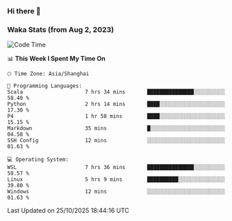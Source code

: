 ### Hi there 👋

### Waka Stats (from Aug 2, 2023)

<!--START_SECTION:waka-->
![Code Time](http://img.shields.io/badge/Code%20Time-1%2C146%20hrs%205%20mins-blue)

📊 **This Week I Spent My Time On** 

```text
🕑︎ Time Zone: Asia/Shanghai

💬 Programming Languages: 
Scala                    7 hrs 34 mins       ███████████████░░░░░░░░░░   58.40 % 
Python                   2 hrs 14 mins       ████░░░░░░░░░░░░░░░░░░░░░   17.30 % 
P4                       1 hr 58 mins        ████░░░░░░░░░░░░░░░░░░░░░   15.15 % 
Markdown                 35 mins             █░░░░░░░░░░░░░░░░░░░░░░░░   04.58 % 
SSH Config               12 mins             ░░░░░░░░░░░░░░░░░░░░░░░░░   01.63 % 

💻 Operating System: 
WSL                      7 hrs 36 mins       ███████████████░░░░░░░░░░   58.57 % 
Linux                    5 hrs 9 mins        ██████████░░░░░░░░░░░░░░░   39.80 % 
Windows                  12 mins             ░░░░░░░░░░░░░░░░░░░░░░░░░   01.63 % 
```


 Last Updated on 25/10/2025 18:44:16 UTC
<!--END_SECTION:waka-->
